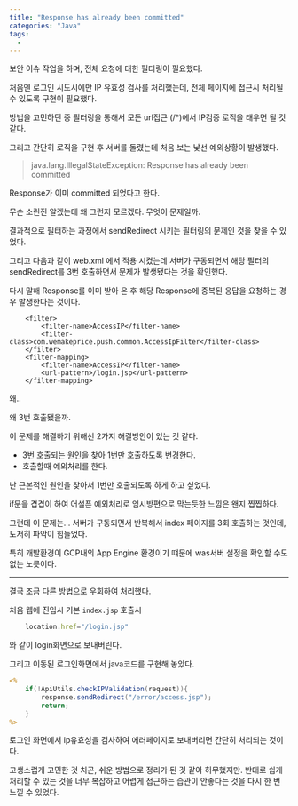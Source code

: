 ```yaml
---
title: "Response has already been committed"
categories: "Java"
tags:
  - 
---
```


보안 이슈 작업을 하며, 전체 요청에 대한 필터링이 필요했다.

처음엔 로그인 시도시에만 IP 유효성 검사를 처리했는데, 전체 페이지에 접근시 처리될 수 있도록 구현이 필요했다.

방법을 고민하던 중 필터링을 통해서 모든 url접근 (/*)에서 IP검증 로직을 태우면 될 것 같다.

그리고 간단히 로직을 구현 후 서버를 돌렸는데 처음 보는 낯선 예외상황이 발생했다.

> java.lang.IllegalStateException: Response has already been committed

Response가 이미 committed 되었다고 한다.

무슨 소린진 알겠는데 왜 그런지 모르겠다. 무엇이 문제일까.

결과적으로 필터하는 과정에서 sendRedirect 시키는 필터링의 문제인 것을 찾을 수 있었다.

그리고 다음과 같이 web.xml 에서 적용 시켰는데 서버가 구동되면서 해당 필터의 sendRedirect를 3번 호출하면서 문제가 발생됐다는 것을 확인했다.

다시 말해 Response를 이미 받아 온 후 해당 Response에 중복된 응답을 요청하는 경우 발생한다는 것이다.

~~~
    <filter>
        <filter-name>AccessIP</filter-name>
        <filter-class>com.wemakeprice.push.common.AccessIpFilter</filter-class>
    </filter>
    <filter-mapping>
        <filter-name>AccessIP</filter-name>
        <url-pattern>/login.jsp</url-pattern>
    </filter-mapping>
~~~

왜..

왜 3번 호출됐을까.

이 문제를 해결하기 위해선 2가지 해결방안이 있는 것 같다.

- 3번 호출되는 원인을 찾아 1번만 호출하도록 변경한다.
- 호출할때 예외처리를 한다.

난 근본적인 원인을 찾아서 1번만 호출되도록 하게 하고 싶었다.

if문을 겹겹이 하여 어설픈 예외처리로 임시방편으로 막는듯한 느낌은 왠지 찝찝하다.

그런데 이 문제는... 서버가 구동되면서 반복해서 index 페이지를 3회 호출하는 것인데, 도저히 파악이 힘들었다.

특히 개발환경이 GCP내의 App Engine 환경이기 떄문에 was서버 설정을 확인할 수도 없는 노릇이다.

---

결국 조금 다른 방법으로 우회하여 처리했다.

처음 웹에 진입시 기본 <code>index.jsp</code> 호출시 

~~~javascript
    location.href="/login.jsp"
~~~

와 같이 login화면으로 보내버린다.

그리고 이동된 로그인화면에서 java코드를 구현해 놓았다.

~~~jsp
<%
    if(!ApiUtils.checkIPValidation(request)){
        response.sendRedirect("/error/access.jsp");
        return;
    }
%>
~~~

로그인 화면에서 ip유효성을 검사하여 에러페이지로 보내버리면 간단히 처리되는 것이다.

고생스럽게 고민한 것 치곤, 쉬운 방법으로 정리가 된 것 같아 허무했지만. 반대로 쉽게 처리할 수 있는 것을 너무 복잡하고 어렵게 접근하는 습관이 안좋다는 것을 다시 한 번 느낄 수 있었다.